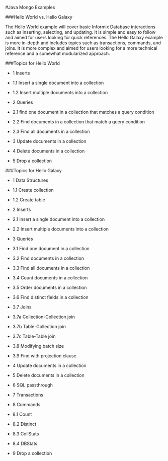 #Java Mongo Examples

###Hello World vs. Hello Galaxy

The Hello World example will cover basic Informix Database interactions such as inserting, selecting, and updating. 
It is simple and easy to follow and aimed for users looking for quick references. 
The Hello Galaxy example is more in-depth and includes topics such as transactions, commands, and joins.
It is more complex and aimed for users looking for a more technical reference and a somewhat modularized approach.

###Topics for Hello World

 * 1 Inserts
 
 * 1.1 Insert a single document into a collection
 
 * 1.2 Insert multiple documents into a collection
 
 * 2 Queries
 
 * 2.1 find one document in a collection that matches a query condition
 
 * 2.2 Find documents in a collection that match a query condition
 
 * 2.3 Find all documents in a collection
 
 * 3 Update documents in a collection
 
 * 4 Delete documents in a collection
 
 * 5 Drop a collection

###Topics for Hello Galaxy
 
 * 1 Data Structures
 
 * 1.1 Create collection
 
 * 1.2 Create table
 
 * 2 Inserts
 
 * 2.1 Insert a single document into a collection 
 
 * 2.2 Insert multiple documents into a collection 
 
 * 3 Queries
 
 * 3.1 Find one document in a collection 
 
 * 3.2 Find documents in a collection 
 
 * 3.3 Find all documents in a collection 
 
 * 3.4 Count documents in a collection 
 
 * 3.5 Order documents in a collection 
 
 * 3.6 Find distinct fields in a collection 
 
 * 3.7 Joins
 
 * 3.7a Collection-Collection join
 
 * 3.7b Table-Collection join
 
 * 3.7c Table-Table join 
 
 * 3.8 Modifying batch size 
 
 * 3.9 Find with projection clause 
 
 * 4 Update documents in a collection 
 
 * 5 Delete documents in a collection 
 
 * 6 SQL passthrough 
 
 * 7 Transactions
 
 * 8 Commands
 
 * 8.1 Count  
 
 * 8.2 Distinct 
 
 * 8.3 CollStats 
 
 * 8.4 DBStats 
 
 * 9 Drop a collection